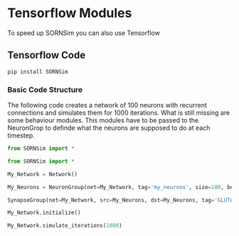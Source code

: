# Tensorflow Modules

To speed up SORNSim you can also use Tensorflow

## Tensorflow Code

`pip install SORNSim`

### Basic Code Structure

The following code creates a network of 100 neurons with recurrent connections and simulates them for 1000 iterations. What is still missing are some behaviour modules. This modules have to be passed to the NeuronGrop to definde what the neurons are supposed to do at each timestep.

```python
from SORNSim import *


```

```python
from SORNSim import *

My_Network = Network()

My_Neurons = NeuronGroup(net=My_Network, tag='my_neurons', size=100, behaviour={})

SynapseGroup(net=My_Network, src=My_Neurons, dst=My_Neurons, tag='GLUTAMATE')

My_Network.initialize()

My_Network.simulate_iterations(1000)
```

